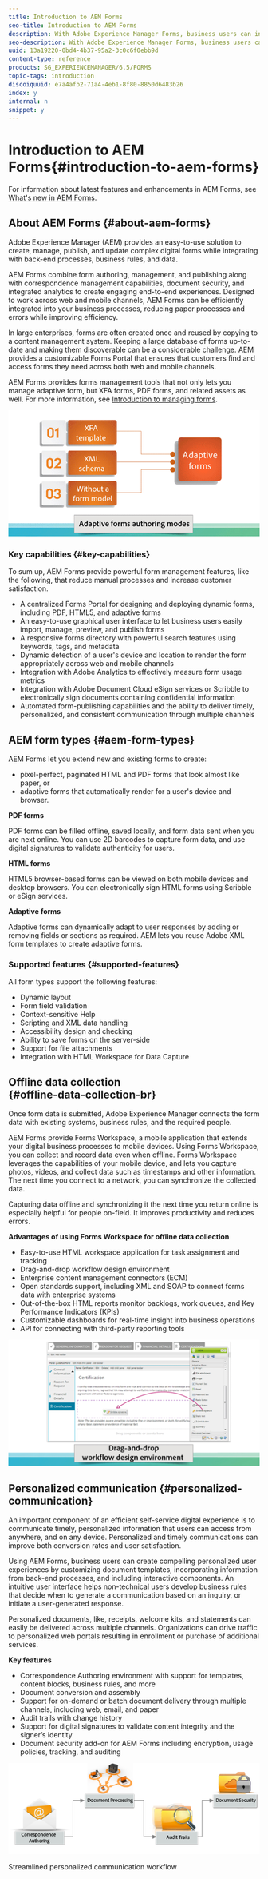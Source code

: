 ```yaml
---
title: Introduction to AEM Forms
seo-title: Introduction to AEM Forms
description: With Adobe Experience Manager Forms, business users can integrate engaging, responsive, and adaptive forms into web and mobile sites, simplifying the digital enrollment process and increasing customer conversion rates.
seo-description: With Adobe Experience Manager Forms, business users can integrate engaging, responsive, and adaptive forms into web and mobile sites, simplifying the digital enrollment process and increasing customer conversion rates.
uuid: 13a19220-0bd4-4b37-95a2-3c0c6f0ebb9d
content-type: reference
products: SG_EXPERIENCEMANAGER/6.5/FORMS
topic-tags: introduction
discoiquuid: e7a4afb2-71a4-4eb1-8f80-8850d6483b26
index: y
internal: n
snippet: y
---
```


# Introduction to AEM Forms{#introduction-to-aem-forms}

For information about latest features and enhancements in AEM Forms, see [What's new in AEM Forms](../../forms/using/whats-new.md).

## About AEM Forms {#about-aem-forms}

Adobe Experience Manager (AEM) provides an easy-to-use solution to create, manage, publish, and update complex digital forms while integrating with back-end processes, business rules, and data.

AEM Forms combine form authoring, management, and publishing along with correspondence management capabilities, document security, and integrated analytics to create engaging end-to-end experiences. Designed to work across web and mobile channels, AEM Forms can be efficiently integrated into your business processes, reducing paper processes and errors while improving efficiency.

In large enterprises, forms are often created once and reused by copying to a content management system. Keeping a large database of forms up-to-date and making them discoverable can be a considerable challenge. AEM provides a customizable Forms Portal that ensures that customers find and access forms they need across both web and mobile channels.

AEM Forms provides forms management tools that not only lets you manage adaptive form, but XFA forms, PDF forms, and related assets as well. For more information, see [Introduction to managing forms](../../forms/using/introduction-managing-forms.md).

![](do-not-localize/4th-draft.gif)

### Key capabilities {#key-capabilities}

To sum up, AEM Forms provide powerful form management features, like the following, that reduce manual processes and increase customer satisfaction.

* A centralized Forms Portal for designing and deploying dynamic forms, including PDF, HTML5, and adaptive forms
* An easy-to-use graphical user interface to let business users easily import, manage, preview, and publish forms
* A responsive forms directory with powerful search features using keywords, tags, and metadata
* Dynamic detection of a user's device and location to render the form appropriately across web and mobile channels
* Integration with Adobe Analytics to effectively measure form usage metrics
* Integration with Adobe Document Cloud eSign services or Scribble to electronically sign documents containing confidential information
* Automated form-publishing capabilities and the ability to deliver timely, personalized, and consistent communication through multiple channels

## AEM form types {#aem-form-types}

AEM Forms let you extend new and existing forms to create:

* pixel-perfect, paginated HTML and PDF forms that look almost like paper, or
* adaptive forms that automatically render for a user's device and browser.

**PDF forms**

PDF forms can be filled offline, saved locally, and form data sent when you are next online. You can use 2D barcodes to capture form data, and use digital signatures to validate authenticity for users.

**HTML forms**

HTML5 browser-based forms can be viewed on both mobile devices and desktop browsers. You can electronically sign HTML forms using Scribble or eSign services.

**Adaptive forms**

Adaptive forms can dynamically adapt to user responses by adding or removing fields or sections as required. AEM lets you reuse Adobe XML form templates to create adaptive forms.

### Supported features {#supported-features}

All form types support the following features:

* Dynamic layout
* Form field validation
* Context-sensitive Help
* Scripting and XML data handling
* Accessibility design and checking
* Ability to save forms on the server-side
* Support for file attachments
* Integration with HTML Workspace for Data Capture

## Offline data collection <br> {#offline-data-collection-br}

Once form data is submitted, Adobe Experience Manager connects the form data with existing systems, business rules, and the required people.

AEM Forms provide Forms Workspace, a mobile application that extends your digital business processes to mobile devices. Using Forms Workspace, you can collect and record data even when offline. Forms Workspace leverages the capabilities of your mobile device, and lets you capture photos, videos, and collect data such as timestamps and other information. The next time you connect to a network, you can synchronize the collected data.

Capturing data offline and synchronizing it the next time you return online is especially helpful for people on-field. It improves productivity and reduces errors.

**Advantages of using Forms Workspace for offline data collection**

* Easy-to-use HTML workspace application for task assignment and tracking
* Drag-and-drop workflow design environment
* Enterprise content management connectors (ECM)
* Open standards support, including XML and SOAP to connect forms data with enterprise systems
* Out-of-the-box HTML reports monitor backlogs, work queues, and Key Performance Indicators (KPIs)
* Customizable dashboards for real-time insight into business operations
* API for connecting with third-party reporting tools

![](do-not-localize/3rd-draft.gif)

## Personalized communication {#personalized-communication}

An important component of an efficient self-service digital experience is to communicate timely, personalized information that users can access from anywhere, and on any device. Personalized and timely communications can improve both conversion rates and user satisfaction.

Using AEM Forms, business users can create compelling personalized user experiences by customizing document templates, incorporating information from back-end processes, and including interactive components. An intuitive user interface helps non-technical users develop business rules that decide when to generate a communication based on an inquiry, or initiate a user-generated response.

Personalized documents, like, receipts, welcome kits, and statements can easily be delivered across multiple channels. Organizations can drive traffic to personalized web portals resulting in enrollment or purchase of additional services.

**Key features**

* Correspondence Authoring environment with support for templates, content blocks, business rules, and more
* Document conversion and assembly
* Support for on-demand or batch document delivery through multiple channels, including web, email, and paper
* Audit trails with change history
* Support for digital signatures to validate content integrity and the signer’s identity
* Document security add-on for AEM Forms including encryption, usage policies, tracking, and auditing

![](do-not-localize/layout-02.png)

Streamlined personalized communication workflow

